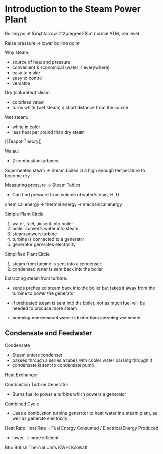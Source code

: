 # Introduction to the Steam Power Plant

Boiling point $\rightarrow 212\degree F$ at normal ATM, sea level

Raise pressure -> lower boiling point

Why steam:
- source of heat and pressure
- convenient & economical (water is everywhere)
- easy to make
- easy to control
- versatile

Dry (saturated) steam:
- colorless vapor
- turns white (wet steam) a short distance from the source

Wet steam:
- white in color
- less heat per pound than dry steam

[[Teapot Theory]]

Waiau:
- 2 combustion turbines

Superheated steam -> Steam boiled at a high enough temperature to become dry.

Measuring pressure -> Steam Tables
- Can find pressure from volume of water/steam, H, U

chemical energy -> thermal energy -> mechanical energy

Simple Plant Circle
1. water, fuel, air sent into boiler
2. boiler converts water into steam
3. steam powers turbine
4. turbine is connected to a generator
5. generator generates electricity

Simplified Plant Circle
1. steam from turbine is sent into a condenser
2. condensed water is sent back into the boiler

Extracting steam from turbine:
- sends preheated steam back into the boiler but takes it away from the turbine to power the generator
- if preheated steam is sent into the boiler, not as much fuel will be needed to produce more steam

- pumping condensated water is better than extrating wet steam

## Condensate and Feedwater
Condensate
- Steam enters condenser
- passes through a series a tubes with cooler water passing through it
- condensate is sent to condensate pump

Heat Exchanger

Combustion Turbine Generator
- Burns fuel to power a turbine which powers a generator

Combined Cycle
- Uses a combustion turbine generator to heat water in a steam plant, as well as generate electricity

Heat Rate
Heat Rate = Fuel Energy Consumed / Electrical Energy Produced 
- lower -> more efficient

Btu: British Thermal Units
KWH: KiloWatt
